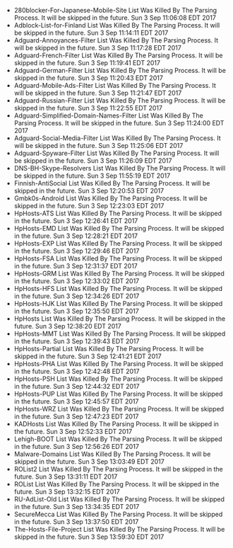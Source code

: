 * 280blocker-For-Japanese-Mobile-Site List Was Killed By The Parsing Process. It will be skipped in the future. Sun 3 Sep 11:06:08 EDT 2017
* Adblock-List-for-Finland List Was Killed By The Parsing Process. It will be skipped in the future. Sun 3 Sep 11:14:11 EDT 2017
* Adguard-Annoyances-Filter List Was Killed By The Parsing Process. It will be skipped in the future. Sun 3 Sep 11:17:28 EDT 2017
* Adguard-French-Filter List Was Killed By The Parsing Process. It will be skipped in the future. Sun 3 Sep 11:19:41 EDT 2017
* Adguard-German-Filter List Was Killed By The Parsing Process. It will be skipped in the future. Sun 3 Sep 11:20:43 EDT 2017
* Adguard-Mobile-Ads-Filter List Was Killed By The Parsing Process. It will be skipped in the future. Sun 3 Sep 11:21:47 EDT 2017
* Adguard-Russian-Filter List Was Killed By The Parsing Process. It will be skipped in the future. Sun 3 Sep 11:22:55 EDT 2017
* Adguard-Simplified-Domain-Names-Filter List Was Killed By The Parsing Process. It will be skipped in the future. Sun 3 Sep 11:24:00 EDT 2017
* Adguard-Social-Media-Filter List Was Killed By The Parsing Process. It will be skipped in the future. Sun 3 Sep 11:25:06 EDT 2017
* Adguard-Spyware-Filter List Was Killed By The Parsing Process. It will be skipped in the future. Sun 3 Sep 11:26:09 EDT 2017
* DNS-BH-Skype-Resolvers List Was Killed By The Parsing Process. It will be skipped in the future. Sun 3 Sep 11:55:19 EDT 2017
* Finnish-AntiSocial List Was Killed By The Parsing Process. It will be skipped in the future. Sun 3 Sep 12:20:53 EDT 2017
* Gmbk0s-Android List Was Killed By The Parsing Process. It will be skipped in the future. Sun 3 Sep 12:23:03 EDT 2017
* HpHosts-ATS List Was Killed By The Parsing Process. It will be skipped in the future. Sun 3 Sep 12:26:41 EDT 2017
* HpHosts-EMD List Was Killed By The Parsing Process. It will be skipped in the future. Sun 3 Sep 12:28:21 EDT 2017
* HpHosts-EXP List Was Killed By The Parsing Process. It will be skipped in the future. Sun 3 Sep 12:29:46 EDT 2017
* HpHosts-FSA List Was Killed By The Parsing Process. It will be skipped in the future. Sun 3 Sep 12:31:37 EDT 2017
* HpHosts-GRM List Was Killed By The Parsing Process. It will be skipped in the future. Sun 3 Sep 12:33:02 EDT 2017
* HpHosts-HFS List Was Killed By The Parsing Process. It will be skipped in the future. Sun 3 Sep 12:34:26 EDT 2017
* HpHosts-HJK List Was Killed By The Parsing Process. It will be skipped in the future. Sun 3 Sep 12:35:50 EDT 2017
* HpHosts List Was Killed By The Parsing Process. It will be skipped in the future. Sun 3 Sep 12:38:20 EDT 2017
* HpHosts-MMT List Was Killed By The Parsing Process. It will be skipped in the future. Sun 3 Sep 12:39:43 EDT 2017
* HpHosts-Partial List Was Killed By The Parsing Process. It will be skipped in the future. Sun 3 Sep 12:41:21 EDT 2017
* HpHosts-PHA List Was Killed By The Parsing Process. It will be skipped in the future. Sun 3 Sep 12:42:48 EDT 2017
* HpHosts-PSH List Was Killed By The Parsing Process. It will be skipped in the future. Sun 3 Sep 12:44:32 EDT 2017
* HpHosts-PUP List Was Killed By The Parsing Process. It will be skipped in the future. Sun 3 Sep 12:45:57 EDT 2017
* HpHosts-WRZ List Was Killed By The Parsing Process. It will be skipped in the future. Sun 3 Sep 12:47:23 EDT 2017
* KADHosts List Was Killed By The Parsing Process. It will be skipped in the future. Sun 3 Sep 12:52:33 EDT 2017
* Lehigh-BOOT List Was Killed By The Parsing Process. It will be skipped in the future. Sun 3 Sep 12:56:26 EDT 2017
* Malware-Domains List Was Killed By The Parsing Process. It will be skipped in the future. Sun 3 Sep 13:03:49 EDT 2017
* ROList2 List Was Killed By The Parsing Process. It will be skipped in the future. Sun 3 Sep 13:31:11 EDT 2017
* ROList List Was Killed By The Parsing Process. It will be skipped in the future. Sun 3 Sep 13:32:15 EDT 2017
* RU-AdList-Old List Was Killed By The Parsing Process. It will be skipped in the future. Sun 3 Sep 13:34:35 EDT 2017
* SecureMecca List Was Killed By The Parsing Process. It will be skipped in the future. Sun 3 Sep 13:37:50 EDT 2017
* The-Hosts-File-Project List Was Killed By The Parsing Process. It will be skipped in the future. Sun 3 Sep 13:59:30 EDT 2017
